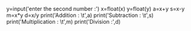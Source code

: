 y=input('enter the second number :')
x=float(x)
y=float(y)
a=x+y
s=x-y
m=x*y
d=x/y
print('Addition : \t',a)
print('Subtraction : \t',s)
print('Multiplication : \t',m)
print('Division :',d)
